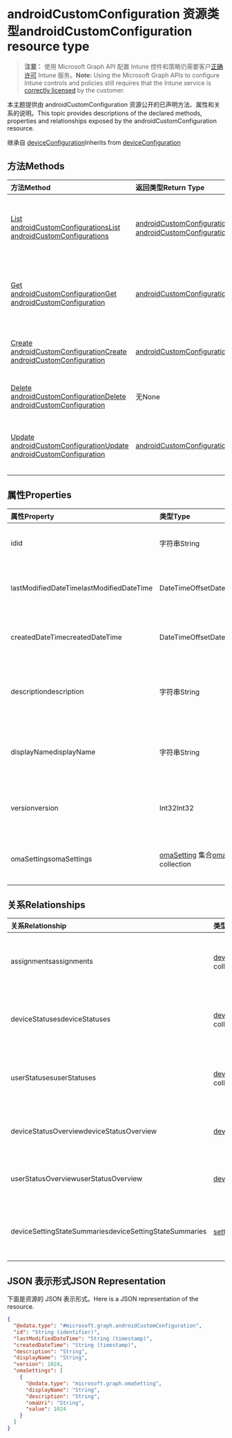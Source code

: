 # <a name="androidcustomconfiguration-resource-type"></a><span data-ttu-id="22d30-101">androidCustomConfiguration 资源类型</span><span class="sxs-lookup"><span data-stu-id="22d30-101">androidCustomConfiguration resource type</span></span>

> <span data-ttu-id="22d30-102">**注意：** 使用 Microsoft Graph API 配置 Intune 控件和策略仍需要客户[正确许可](https://go.microsoft.com/fwlink/?linkid=839381) Intune 服务。</span><span class="sxs-lookup"><span data-stu-id="22d30-102">**Note:** Using the Microsoft Graph APIs to configure Intune controls and policies still requires that the Intune service is [correctly licensed](https://go.microsoft.com/fwlink/?linkid=839381) by the customer.</span></span>

<span data-ttu-id="22d30-103">本主题提供由 androidCustomConfiguration 资源公开的已声明方法、属性和关系的说明。</span><span class="sxs-lookup"><span data-stu-id="22d30-103">This topic provides descriptions of the declared methods, properties and relationships exposed by the androidCustomConfiguration resource.</span></span>

<span data-ttu-id="22d30-104">继承自 [deviceConfiguration](../resources/intune_deviceconfig_deviceconfiguration.md)</span><span class="sxs-lookup"><span data-stu-id="22d30-104">Inherits from [deviceConfiguration](../resources/intune_deviceconfig_deviceconfiguration.md)</span></span>

## <a name="methods"></a><span data-ttu-id="22d30-105">方法</span><span class="sxs-lookup"><span data-stu-id="22d30-105">Methods</span></span>
|<span data-ttu-id="22d30-106">方法</span><span class="sxs-lookup"><span data-stu-id="22d30-106">Method</span></span>|<span data-ttu-id="22d30-107">返回类型</span><span class="sxs-lookup"><span data-stu-id="22d30-107">Return Type</span></span>|<span data-ttu-id="22d30-108">说明</span><span class="sxs-lookup"><span data-stu-id="22d30-108">Description</span></span>|
|:---|:---|:---|
|[<span data-ttu-id="22d30-109">List androidCustomConfigurations</span><span class="sxs-lookup"><span data-stu-id="22d30-109">List androidCustomConfigurations</span></span>](../api/intune_deviceconfig_androidcustomconfiguration_list.md)|<span data-ttu-id="22d30-110">[androidCustomConfiguration](../resources/intune_deviceconfig_androidcustomconfiguration.md) 集合</span><span class="sxs-lookup"><span data-stu-id="22d30-110">[androidCustomConfiguration](../resources/intune_deviceconfig_androidcustomconfiguration.md) collection</span></span>|<span data-ttu-id="22d30-111">列出 [androidCustomConfiguration](../resources/intune_deviceconfig_androidcustomconfiguration.md) 对象的属性和关系。</span><span class="sxs-lookup"><span data-stu-id="22d30-111">List properties and relationships of the [androidCustomConfiguration](../resources/intune_deviceconfig_androidcustomconfiguration.md) objects.</span></span>|
|[<span data-ttu-id="22d30-112">Get androidCustomConfiguration</span><span class="sxs-lookup"><span data-stu-id="22d30-112">Get androidCustomConfiguration</span></span>](../api/intune_deviceconfig_androidcustomconfiguration_get.md)|[<span data-ttu-id="22d30-113">androidCustomConfiguration</span><span class="sxs-lookup"><span data-stu-id="22d30-113">androidCustomConfiguration</span></span>](../resources/intune_deviceconfig_androidcustomconfiguration.md)|<span data-ttu-id="22d30-114">读取 [androidCustomConfiguration](../resources/intune_deviceconfig_androidcustomconfiguration.md) 对象的属性和关系。</span><span class="sxs-lookup"><span data-stu-id="22d30-114">Read properties and relationships of the [androidCustomConfiguration](../resources/intune_deviceconfig_androidcustomconfiguration.md) object.</span></span>|
|[<span data-ttu-id="22d30-115">Create androidCustomConfiguration</span><span class="sxs-lookup"><span data-stu-id="22d30-115">Create androidCustomConfiguration</span></span>](../api/intune_deviceconfig_androidcustomconfiguration_create.md)|[<span data-ttu-id="22d30-116">androidCustomConfiguration</span><span class="sxs-lookup"><span data-stu-id="22d30-116">androidCustomConfiguration</span></span>](../resources/intune_deviceconfig_androidcustomconfiguration.md)|<span data-ttu-id="22d30-117">创建新的 [androidCustomConfiguration](../resources/intune_deviceconfig_androidcustomconfiguration.md) 对象。</span><span class="sxs-lookup"><span data-stu-id="22d30-117">Create a new [androidCustomConfiguration](../resources/intune_deviceconfig_androidcustomconfiguration.md) object.</span></span>|
|[<span data-ttu-id="22d30-118">Delete androidCustomConfiguration</span><span class="sxs-lookup"><span data-stu-id="22d30-118">Delete androidCustomConfiguration</span></span>](../api/intune_deviceconfig_androidcustomconfiguration_delete.md)|<span data-ttu-id="22d30-119">无</span><span class="sxs-lookup"><span data-stu-id="22d30-119">None</span></span>|<span data-ttu-id="22d30-120">删除 [androidCustomConfiguration](../resources/intune_deviceconfig_androidcustomconfiguration.md)。</span><span class="sxs-lookup"><span data-stu-id="22d30-120">Deletes a [androidCustomConfiguration](../resources/intune_deviceconfig_androidcustomconfiguration.md).</span></span>|
|[<span data-ttu-id="22d30-121">Update androidCustomConfiguration</span><span class="sxs-lookup"><span data-stu-id="22d30-121">Update androidCustomConfiguration</span></span>](../api/intune_deviceconfig_androidcustomconfiguration_update.md)|[<span data-ttu-id="22d30-122">androidCustomConfiguration</span><span class="sxs-lookup"><span data-stu-id="22d30-122">androidCustomConfiguration</span></span>](../resources/intune_deviceconfig_androidcustomconfiguration.md)|<span data-ttu-id="22d30-123">更新 [androidCustomConfiguration](../resources/intune_deviceconfig_androidcustomconfiguration.md) 对象的属性。</span><span class="sxs-lookup"><span data-stu-id="22d30-123">Update the properties of a [androidCustomConfiguration](../resources/intune_deviceconfig_androidcustomconfiguration.md) object.</span></span>|

## <a name="properties"></a><span data-ttu-id="22d30-124">属性</span><span class="sxs-lookup"><span data-stu-id="22d30-124">Properties</span></span>
|<span data-ttu-id="22d30-125">属性</span><span class="sxs-lookup"><span data-stu-id="22d30-125">Property</span></span>|<span data-ttu-id="22d30-126">类型</span><span class="sxs-lookup"><span data-stu-id="22d30-126">Type</span></span>|<span data-ttu-id="22d30-127">说明</span><span class="sxs-lookup"><span data-stu-id="22d30-127">Description</span></span>|
|:---|:---|:---|
|<span data-ttu-id="22d30-128">id</span><span class="sxs-lookup"><span data-stu-id="22d30-128">id</span></span>|<span data-ttu-id="22d30-129">字符串</span><span class="sxs-lookup"><span data-stu-id="22d30-129">String</span></span>|<span data-ttu-id="22d30-130">实体的键。</span><span class="sxs-lookup"><span data-stu-id="22d30-130">Key of the entity.</span></span> <span data-ttu-id="22d30-131">继承自 [deviceConfiguration](../resources/intune_deviceconfig_deviceconfiguration.md)</span><span class="sxs-lookup"><span data-stu-id="22d30-131">Inherited from [deviceConfiguration](../resources/intune_deviceconfig_deviceconfiguration.md)</span></span>|
|<span data-ttu-id="22d30-132">lastModifiedDateTime</span><span class="sxs-lookup"><span data-stu-id="22d30-132">lastModifiedDateTime</span></span>|<span data-ttu-id="22d30-133">DateTimeOffset</span><span class="sxs-lookup"><span data-stu-id="22d30-133">DateTimeOffset</span></span>|<span data-ttu-id="22d30-134">上次修改对象的日期/时间。</span><span class="sxs-lookup"><span data-stu-id="22d30-134">DateTime the object was last modified.</span></span> <span data-ttu-id="22d30-135">继承自 [deviceConfiguration](../resources/intune_deviceconfig_deviceconfiguration.md)</span><span class="sxs-lookup"><span data-stu-id="22d30-135">Inherited from [deviceConfiguration](../resources/intune_deviceconfig_deviceconfiguration.md)</span></span>|
|<span data-ttu-id="22d30-136">createdDateTime</span><span class="sxs-lookup"><span data-stu-id="22d30-136">createdDateTime</span></span>|<span data-ttu-id="22d30-137">DateTimeOffset</span><span class="sxs-lookup"><span data-stu-id="22d30-137">DateTimeOffset</span></span>|<span data-ttu-id="22d30-138">创建对象的日期/时间。</span><span class="sxs-lookup"><span data-stu-id="22d30-138">DateTime the object was created.</span></span> <span data-ttu-id="22d30-139">继承自 [deviceConfiguration](../resources/intune_deviceconfig_deviceconfiguration.md)</span><span class="sxs-lookup"><span data-stu-id="22d30-139">Inherited from [deviceConfiguration](../resources/intune_deviceconfig_deviceconfiguration.md)</span></span>|
|<span data-ttu-id="22d30-140">description</span><span class="sxs-lookup"><span data-stu-id="22d30-140">description</span></span>|<span data-ttu-id="22d30-141">字符串</span><span class="sxs-lookup"><span data-stu-id="22d30-141">String</span></span>|<span data-ttu-id="22d30-142">管理员提供的设备配置的说明。</span><span class="sxs-lookup"><span data-stu-id="22d30-142">Admin provided description of the Device Configuration.</span></span> <span data-ttu-id="22d30-143">继承自 [deviceConfiguration](../resources/intune_deviceconfig_deviceconfiguration.md)</span><span class="sxs-lookup"><span data-stu-id="22d30-143">Inherited from [deviceConfiguration](../resources/intune_deviceconfig_deviceconfiguration.md)</span></span>|
|<span data-ttu-id="22d30-144">displayName</span><span class="sxs-lookup"><span data-stu-id="22d30-144">displayName</span></span>|<span data-ttu-id="22d30-145">字符串</span><span class="sxs-lookup"><span data-stu-id="22d30-145">String</span></span>|<span data-ttu-id="22d30-146">管理员提供的设备配置的名称。</span><span class="sxs-lookup"><span data-stu-id="22d30-146">Admin provided name of the device configuration.</span></span> <span data-ttu-id="22d30-147">继承自 [deviceConfiguration](../resources/intune_deviceconfig_deviceconfiguration.md)</span><span class="sxs-lookup"><span data-stu-id="22d30-147">Inherited from [deviceConfiguration](../resources/intune_deviceconfig_deviceconfiguration.md)</span></span>|
|<span data-ttu-id="22d30-148">version</span><span class="sxs-lookup"><span data-stu-id="22d30-148">version</span></span>|<span data-ttu-id="22d30-149">Int32</span><span class="sxs-lookup"><span data-stu-id="22d30-149">Int32</span></span>|<span data-ttu-id="22d30-150">设备配置的版本。</span><span class="sxs-lookup"><span data-stu-id="22d30-150">Version of the device configuration.</span></span> <span data-ttu-id="22d30-151">继承自 [deviceConfiguration](../resources/intune_deviceconfig_deviceconfiguration.md)</span><span class="sxs-lookup"><span data-stu-id="22d30-151">Inherited from [deviceConfiguration](../resources/intune_deviceconfig_deviceconfiguration.md)</span></span>|
|<span data-ttu-id="22d30-152">omaSettings</span><span class="sxs-lookup"><span data-stu-id="22d30-152">omaSettings</span></span>|<span data-ttu-id="22d30-153">[omaSetting](../resources/intune_deviceconfig_omasetting.md) 集合</span><span class="sxs-lookup"><span data-stu-id="22d30-153">[omaSetting](../resources/intune_deviceconfig_omasetting.md) collection</span></span>|<span data-ttu-id="22d30-154">OMA 设置。</span><span class="sxs-lookup"><span data-stu-id="22d30-154">OMA settings.</span></span> <span data-ttu-id="22d30-155">该集合最多可包含 1000 个元素。</span><span class="sxs-lookup"><span data-stu-id="22d30-155">This collection can contain a maximum of 1000 elements.</span></span>|

## <a name="relationships"></a><span data-ttu-id="22d30-156">关系</span><span class="sxs-lookup"><span data-stu-id="22d30-156">Relationships</span></span>
|<span data-ttu-id="22d30-157">关系</span><span class="sxs-lookup"><span data-stu-id="22d30-157">Relationship</span></span>|<span data-ttu-id="22d30-158">类型</span><span class="sxs-lookup"><span data-stu-id="22d30-158">Type</span></span>|<span data-ttu-id="22d30-159">说明</span><span class="sxs-lookup"><span data-stu-id="22d30-159">Description</span></span>|
|:---|:---|:---|
|<span data-ttu-id="22d30-160">assignments</span><span class="sxs-lookup"><span data-stu-id="22d30-160">assignments</span></span>|<span data-ttu-id="22d30-161">[deviceConfigurationAssignment](../resources/intune_deviceconfig_deviceconfigurationassignment.md) 集合</span><span class="sxs-lookup"><span data-stu-id="22d30-161">[deviceConfigurationAssignment](../resources/intune_deviceconfig_deviceconfigurationassignment.md) collection</span></span>|<span data-ttu-id="22d30-162">设备配置文件的分配列表。</span><span class="sxs-lookup"><span data-stu-id="22d30-162">The list of assignments for the device configuration profile.</span></span> <span data-ttu-id="22d30-163">继承自 [deviceConfiguration](../resources/intune_deviceconfig_deviceconfiguration.md)</span><span class="sxs-lookup"><span data-stu-id="22d30-163">Inherited from [deviceConfiguration](../resources/intune_deviceconfig_deviceconfiguration.md)</span></span>|
|<span data-ttu-id="22d30-164">deviceStatuses</span><span class="sxs-lookup"><span data-stu-id="22d30-164">deviceStatuses</span></span>|<span data-ttu-id="22d30-165">[deviceConfigurationDeviceStatus](../resources/intune_deviceconfig_deviceconfigurationdevicestatus.md) 集合</span><span class="sxs-lookup"><span data-stu-id="22d30-165">[deviceConfigurationDeviceStatus](../resources/intune_deviceconfig_deviceconfigurationdevicestatus.md) collection</span></span>|<span data-ttu-id="22d30-166">按设备的设备配置安装状态。</span><span class="sxs-lookup"><span data-stu-id="22d30-166">Device configuration installation status by device.</span></span> <span data-ttu-id="22d30-167">继承自 [deviceConfiguration](../resources/intune_deviceconfig_deviceconfiguration.md)</span><span class="sxs-lookup"><span data-stu-id="22d30-167">Inherited from [deviceConfiguration](../resources/intune_deviceconfig_deviceconfiguration.md)</span></span>|
|<span data-ttu-id="22d30-168">userStatuses</span><span class="sxs-lookup"><span data-stu-id="22d30-168">userStatuses</span></span>|<span data-ttu-id="22d30-169">[deviceConfigurationUserStatus](../resources/intune_deviceconfig_deviceconfigurationuserstatus.md) 集合</span><span class="sxs-lookup"><span data-stu-id="22d30-169">[deviceConfigurationUserStatus](../resources/intune_deviceconfig_deviceconfigurationuserstatus.md) collection</span></span>|<span data-ttu-id="22d30-170">按用户的设备配置安装状态。</span><span class="sxs-lookup"><span data-stu-id="22d30-170">Device configuration installation stauts by user.</span></span> <span data-ttu-id="22d30-171">继承自 [deviceConfiguration](../resources/intune_deviceconfig_deviceconfiguration.md)</span><span class="sxs-lookup"><span data-stu-id="22d30-171">Inherited from [deviceConfiguration](../resources/intune_deviceconfig_deviceconfiguration.md)</span></span>|
|<span data-ttu-id="22d30-172">deviceStatusOverview</span><span class="sxs-lookup"><span data-stu-id="22d30-172">deviceStatusOverview</span></span>|[<span data-ttu-id="22d30-173">deviceConfigurationDeviceOverview</span><span class="sxs-lookup"><span data-stu-id="22d30-173">deviceConfigurationDeviceOverview</span></span>](../resources/intune_deviceconfig_deviceconfigurationdeviceoverview.md)|<span data-ttu-id="22d30-174">设备配置设备状态概述 继承自 [deviceConfiguration](../resources/intune_deviceconfig_deviceconfiguration.md)</span><span class="sxs-lookup"><span data-stu-id="22d30-174">Device Configuration devices status overview Inherited from [deviceConfiguration](../resources/intune_deviceconfig_deviceconfiguration.md)</span></span>|
|<span data-ttu-id="22d30-175">userStatusOverview</span><span class="sxs-lookup"><span data-stu-id="22d30-175">userStatusOverview</span></span>|[<span data-ttu-id="22d30-176">deviceConfigurationUserOverview</span><span class="sxs-lookup"><span data-stu-id="22d30-176">deviceConfigurationUserOverview</span></span>](../resources/intune_deviceconfig_deviceconfigurationuseroverview.md)|<span data-ttu-id="22d30-177">设备配置用户状态概述 继承自 [deviceConfiguration](../resources/intune_deviceconfig_deviceconfiguration.md)</span><span class="sxs-lookup"><span data-stu-id="22d30-177">Device Configuration users status overview Inherited from [deviceConfiguration](../resources/intune_deviceconfig_deviceconfiguration.md)</span></span>|
|<span data-ttu-id="22d30-178">deviceSettingStateSummaries</span><span class="sxs-lookup"><span data-stu-id="22d30-178">deviceSettingStateSummaries</span></span>|<span data-ttu-id="22d30-179">[settingStateDeviceSummary](../resources/intune_deviceconfig_settingstatedevicesummary.md) 集合</span><span class="sxs-lookup"><span data-stu-id="22d30-179">[settingStateDeviceSummary](../resources/intune_deviceconfig_settingstatedevicesummary.md) collection</span></span>|<span data-ttu-id="22d30-180">设备配置设置状态设备摘要 继承自 [deviceConfiguration](../resources/intune_deviceconfig_deviceconfiguration.md)</span><span class="sxs-lookup"><span data-stu-id="22d30-180">Device Configuration Setting State Device Summary Inherited from [deviceConfiguration](../resources/intune_deviceconfig_deviceconfiguration.md)</span></span>|

## <a name="json-representation"></a><span data-ttu-id="22d30-181">JSON 表示形式</span><span class="sxs-lookup"><span data-stu-id="22d30-181">JSON Representation</span></span>
<span data-ttu-id="22d30-182">下面是资源的 JSON 表示形式。</span><span class="sxs-lookup"><span data-stu-id="22d30-182">Here is a JSON representation of the resource.</span></span>
<!--{
  "blockType": "resource",
  "keyProperty": "id",
  "baseType": "microsoft.graph.deviceConfiguration",
  "@odata.type": "microsoft.graph.androidCustomConfiguration"
}-->
``` json
{
  "@odata.type": "#microsoft.graph.androidCustomConfiguration",
  "id": "String (identifier)",
  "lastModifiedDateTime": "String (timestamp)",
  "createdDateTime": "String (timestamp)",
  "description": "String",
  "displayName": "String",
  "version": 1024,
  "omaSettings": [
    {
      "@odata.type": "microsoft.graph.omaSetting",
      "displayName": "String",
      "description": "String",
      "omaUri": "String",
      "value": 1024
    }
  ]
}
```



